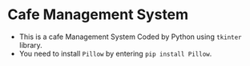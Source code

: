 # Cafe Management System

- This is a cafe Management System Coded by Python using `tkinter` library.
- You need to install `Pillow` by entering `pip install Pillow`.
<!-- Updated README links and corrected typos -->
<!-- Updated README links and corrected typos -->
